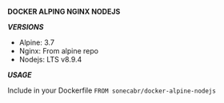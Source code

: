 __DOCKER ALPING NGINX NODEJS__

___VERSIONS___
 - Alpine: 3.7
 - Nginx: From alpine repo
 - Nodejs: LTS v8.9.4

___USAGE___

Include in your Dockerfile `FROM sonecabr/docker-alpine-nodejs`


